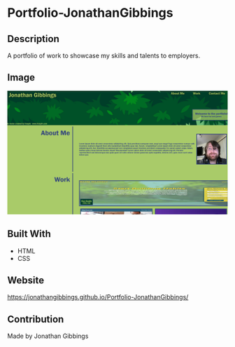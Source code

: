 # Portfolio-JonathanGibbings

## Description

A portfolio of work to showcase my skills and talents to employers.

## Image

![Mock Up](./assets/images/portfolio-homepage.png)

## Built With

- HTML
- CSS

## Website

https://jonathangibbings.github.io/Portfolio-JonathanGibbings/

## Contribution

Made by Jonathan Gibbings
